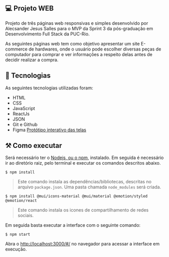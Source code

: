 ## 💻 Projeto WEB

Projeto de três páginas web responsivas e simples desenvolvido por Alecsander Jesus Salles para o MVP da Sprint 3 da pós-graduação em Desenvolvimento Full Stack da PUC-Rio.

As seguintes páginas web tem como objetivo apresentar um site E-commerce de hardwares, onde o usuário pode escolher diversas peças de computador para comprar e ver informações a respeito delas antes de decidir realizar a compra.

## 🚀 Tecnologias

As seguintes tecnologias utilizadas foram:

- HTML
- CSS
- JavaScript
- ReactJs
- JSON
- Git e Github
- Figma [Protótipo interativo das telas](https://www.figma.com/proto/RM4EXWnkUWMlzcVAR3bZGL/MVP-Alecsander-Salles?type=design&node-id=3-2&t=vL2kXKVz4mNlKk28-1&scaling=scale-down&page-id=0%3A1&starting-point-node-id=3%3A2&mode=design)

## ⚒️ Como executar

Será necessário ter o [Nodejs, ou o npm,](https://nodejs.org/en/download/) instalado. 
Em seguida é necessário ir ao diretório raiz, pelo terminal e executar os comandos descritos abaixo.

```
$ npm install
```

> Este comando instala as dependências/bibliotecas, descritas no arquivo `package.json`. Uma pasta chamada `node_modules` será criada.

```
$ npm install @mui/icons-material @mui/material @emotion/styled @emotion/react
```
> Este comando instala os icones de compartilhamento de redes sociais.

Em seguida basta executar a interface com o seguinte comando: 

```
$ npm start
```

Abra o [http://localhost:3000/#/](http://localhost:3000/#/) no navegador para acessar a interface em execução.
